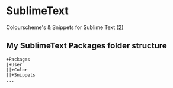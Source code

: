 # SublimeText
Colourscheme's & Snippets for Sublime Text (2)

## My SublimeText Packages folder structure

	+Packages
	|+User
	||+Color
	||+Snippets
	...

